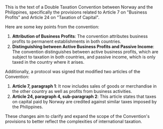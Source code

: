 This is the text of a Double Taxation Convention between Norway and the Philippines, specifically the provisions related to Article 7 on "Business Profits" and Article 24 on "Taxation of Capital". 

Here are some key points from the convention:

1. **Attribution of Business Profits**: The convention attributes business profits to permanent establishments in both countries.
2. **Distinguishing between Active Business Profits and Passive Income**: The convention distinguishes between active business profits, which are subject to taxation in both countries, and passive income, which is only taxed in the country where it arises.

Additionally, a protocol was signed that modified two articles of the Convention:

1. **Article 7, paragraph 1**: It now includes sales of goods or merchandise in the other country as well as profits from business activities.
2. **Article 24, paragraph 4, sub-paragraph 2**: This article states that taxes on capital paid by Norway are credited against similar taxes imposed by the Philippines.

These changes aim to clarify and expand the scope of the Convention's provisions to better reflect the complexities of international taxation.